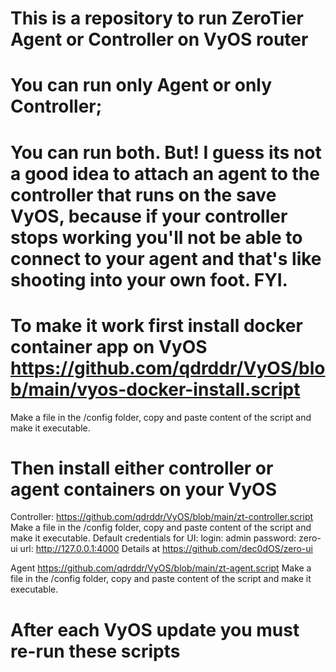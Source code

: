 # This is a repository to run ZeroTier Agent or Controller on VyOS router
# You can run only Agent or only Controller; 
# You can run both. But! I guess its not a good idea to attach an agent to the controller that runs on the save VyOS, because if your controller stops working you'll not be able to connect to your agent and that's like shooting into your own foot. FYI.

# To make it work first install docker container app on VyOS https://github.com/qdrddr/VyOS/blob/main/vyos-docker-install.script
Make a file in the /config folder, copy and paste content of the script and make it executable.

# Then install either controller or agent containers on your VyOS

Controller:
https://github.com/qdrddr/VyOS/blob/main/zt-controller.script
Make a file in the /config folder, copy and paste content of the script and make it executable.
Default credentials for UI:
login: admin
password: zero-ui
url: http://127.0.0.1:4000
Details at https://github.com/dec0dOS/zero-ui


Agent
https://github.com/qdrddr/VyOS/blob/main/zt-agent.script
Make a file in the /config folder, copy and paste content of the script and make it executable.

# After each VyOS update you must re-run these scripts
